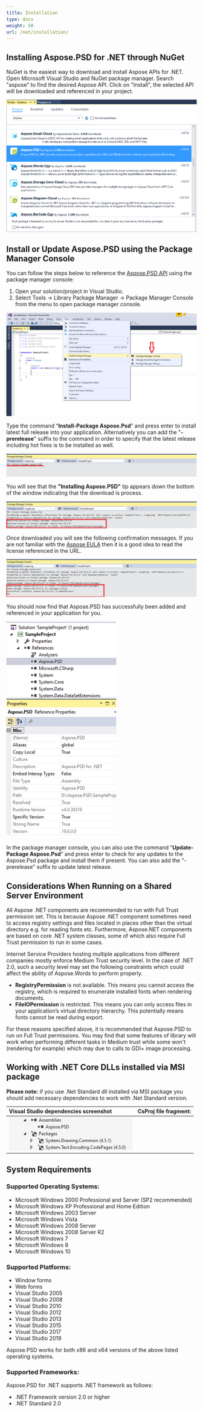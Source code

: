 ```yaml
---
title: Installation
type: docs
weight: 50
url: /net/installation/
---
```


## **Installing Aspose.PSD for .NET through NuGet**
NuGet is the easiest way to download and install Aspose APIs for .NET. Open Microsoft Visual Studio and NuGet package manager. Search "aspose" to find the desired Aspose API. Click on "Install", the selected API will be downloaded and referenced in your project.

![todo:image_alt_text](installation_1.png)
## **Install or Update Aspose.PSD using the Package Manager Console**
You can follow the steps below to reference the [Aspose.PSD API](https://www.nuget.org/packages/Aspose.psd/) using the package manager console:

1. Open your solution/project in Visual Studio.
1. Select Tools -> Library Package Manager -> Package Manager Console from the menu to open package manager console.

![todo:image_alt_text](installation_2.png)

Type the command “**Install-Package Aspose.Psd**” and press enter to install latest full release into your application. Alternatively you can add the "**-prerelease**" suffix to the command in order to specify that the latest release including hot fixes is to be installed as well.

![todo:image_alt_text](installation_3.png)

You will see that the **"Installing Aspose.PSD"** tip appears down the bottom of the window indicating that the download is process. 

![todo:image_alt_text](installation_4.png)

Once downloaded you will see the following confirmation messages. If you are not familiar with the [Aspose EULA](https://company.aspose.com/legal/eula) then it is a good idea to read the license referenced in the URL. 

![todo:image_alt_text](installation_5.png)

You should now find that Aspose.PSD has successfully been added and referenced in your application for you.

![todo:image_alt_text](installation_6.png)

In the package manager console, you can also use the command “**Update-Package Aspose.Psd**” and press enter to check for any updates to the Aspose.Psd package and install them if present. You can also add the "-prerelease" suffix to update latest release.
## **Considerations When Running on a Shared Server Environment**
All Aspose .NET components are recommended to run with Full Trust permission set. This is because Aspose .NET component sometimes need to access registry settings and files located in places other than the virtual directory e.g. for reading fonts etc. Furthermore, Aspose.NET components are based on core .NET system classes, some of which also require Full Trust permission to run in some cases.

Internet Service Providers hosting multiple applications from different companies mostly enforce Medium Trust security level. In the case of .NET 2.0, such a security level may set the following constraints which could affect the ability of Aspose.Words to perform properly.

- **RegistryPermission** is not available. This means you cannot access the registry, which is required to enumerate installed fonts when rendering documents.
- **FileIOPermission** is restricted. This means you can only access files in your application’s virtual directory hierarchy. This potentially means fonts cannot be read during export.

For these reasons specified above, it is recommended that Aspose.PSD to run on Full Trust permissions. You may find that some features of library will work when performing different tasks in Medium trust while some won't (rendering for example) which may due to calls to GDI+ image processing.


## **Working with .NET Core DLLs installed via MSI package**


**Please note:** if you use .Net Standard dll installed via MSI package you should add necessary dependencies to work with .Net Standard version.

|**Visual Studio dependencies screenshot**|**CsProj file fragment:**|
| :- | :- |
|![todo:image_alt_text](installation_7.png)|<p><ItemGroup></p><p>`    `<PackageReference Include="System.Drawing.Common" Version="4.5.1" /></p><p>`    `<PackageReference Include="System.Text.Encoding.CodePages" Version="4.5.0" /></p><p></ItemGroup></p>|
## **System Requirements**
### **Supported Operating Systems:**
- Microsoft Windows 2000 Professional and Server (SP2 recommended)
- Microsoft Windows XP Professional and Home Edition
- Microsoft Windows 2003 Server
- Microsoft Windows Vista
- Microsoft Windows 2008 Server
- Microsoft Windows 2008 Server R2
- Microsoft Windows 7
- Microsoft Windows 8
- Microsoft Windows 10
### **Supported Platforms:**
- Window forms
- Web forms
- Visual Studio 2005
- Visual Studio 2008
- Visual Studio 2010
- Visual Studio 2012
- Visual Studio 2013
- Visual Studio 2015
- Visual Studio 2017
- Visual Studio 2019

Aspose.PSD works for both x86 and x64 versions of the above listed operating systems.
### **Supported Frameworks:**
Aspose.PSD for .NET supports .NET framework as follows:

- .NET Framework version 2.0 or higher
- .NET Standard 2.0
